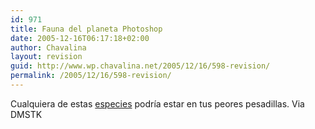 ```yaml
---
id: 971
title: Fauna del planeta Photoshop
date: 2005-12-16T06:17:18+02:00
author: Chavalina
layout: revision
guid: http://www.wp.chavalina.net/2005/12/16/598-revision/
permalink: /2005/12/16/598-revision/
---
```

Cualquiera de estas <a href="http://www.worth1000.com/cache/contest/contestcache.asp?contest_id=4173&#038;start=1&#038;end=10&#038;display=photoshop#entries" target="_blank">especies</a> podría estar en tus peores pesadillas. Via DMSTK